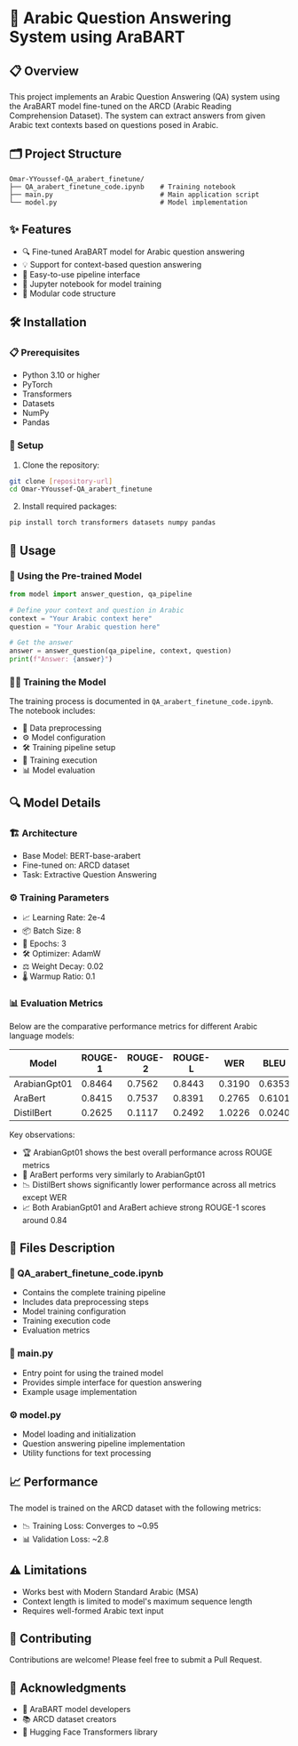 # 🤖 Arabic Question Answering System using AraBART

## 📋 Overview
This project implements an Arabic Question Answering (QA) system using the AraBART model fine-tuned on the ARCD (Arabic Reading Comprehension Dataset). The system can extract answers from given Arabic text contexts based on questions posed in Arabic.

## 🗂️ Project Structure
```
Omar-YYoussef-QA_arabert_finetune/
├── QA_arabert_finetune_code.ipynb    # Training notebook
├── main.py                           # Main application script
└── model.py                          # Model implementation
```

## ✨ Features
- 🔍 Fine-tuned AraBART model for Arabic question answering
- 💡 Support for context-based question answering
- 🚀 Easy-to-use pipeline interface
- 📓 Jupyter notebook for model training
- 🧩 Modular code structure

## 🛠️ Installation

### 📋 Prerequisites
- Python 3.10 or higher
- PyTorch
- Transformers
- Datasets
- NumPy
- Pandas

### 🚀 Setup
1. Clone the repository:
```bash
git clone [repository-url]
cd Omar-YYoussef-QA_arabert_finetune
```

2. Install required packages:
```bash
pip install torch transformers datasets numpy pandas
```

## 📖 Usage

### 🤖 Using the Pre-trained Model
```python
from model import answer_question, qa_pipeline

# Define your context and question in Arabic
context = "Your Arabic context here"
question = "Your Arabic question here"

# Get the answer
answer = answer_question(qa_pipeline, context, question)
print(f"Answer: {answer}")
```

### 🏃‍♂️ Training the Model
The training process is documented in `QA_arabert_finetune_code.ipynb`. The notebook includes:
- 🔄 Data preprocessing
- ⚙️ Model configuration
- 🛠️ Training pipeline setup
- 🚀 Training execution
- 📊 Model evaluation

## 🔍 Model Details

### 🏗️ Architecture
- Base Model: BERT-base-arabert
- Fine-tuned on: ARCD dataset
- Task: Extractive Question Answering

### ⚙️ Training Parameters
- 📈 Learning Rate: 2e-4
- 📦 Batch Size: 8
- 🔄 Epochs: 3
- 🛠️ Optimizer: AdamW
- ⚖️ Weight Decay: 0.02
- 🌡️ Warmup Ratio: 0.1

### 📊 Evaluation Metrics
Below are the comparative performance metrics for different Arabic language models:

| Model        | ROUGE-1 | ROUGE-2 | ROUGE-L | WER    | BLEU   |
|-------------|---------|---------|---------|---------|---------|
| ArabianGpt01| 0.8464  | 0.7562  | 0.8443  | 0.3190  | 0.6353  |
| AraBert     | 0.8415  | 0.7537  | 0.8391  | 0.2765  | 0.6101  |
| DistilBert  | 0.2625  | 0.1117  | 0.2492  | 1.0226  | 0.0240  |

Key observations:
- 🏆 ArabianGpt01 shows the best overall performance across ROUGE metrics
- 🥈 AraBert performs very similarly to ArabianGpt01
- 📉 DistilBert shows significantly lower performance across all metrics except WER
- 📈 Both ArabianGpt01 and AraBert achieve strong ROUGE-1 scores around 0.84

## 📁 Files Description

### 📓 QA_arabert_finetune_code.ipynb
- Contains the complete training pipeline
- Includes data preprocessing steps
- Model training configuration
- Training execution code
- Evaluation metrics

### 🎯 main.py
- Entry point for using the trained model
- Provides simple interface for question answering
- Example usage implementation

### ⚙️ model.py
- Model loading and initialization
- Question answering pipeline implementation
- Utility functions for text processing

## 📈 Performance
The model is trained on the ARCD dataset with the following metrics:
- 📉 Training Loss: Converges to ~0.95
- 📊 Validation Loss: ~2.8

## ⚠️ Limitations
- Works best with Modern Standard Arabic (MSA)
- Context length is limited to model's maximum sequence length
- Requires well-formed Arabic text input

## 🤝 Contributing
Contributions are welcome! Please feel free to submit a Pull Request.


## 🙏 Acknowledgments
- 🌟 AraBART model developers
- 📚 ARCD dataset creators
- 🔧 Hugging Face Transformers library
